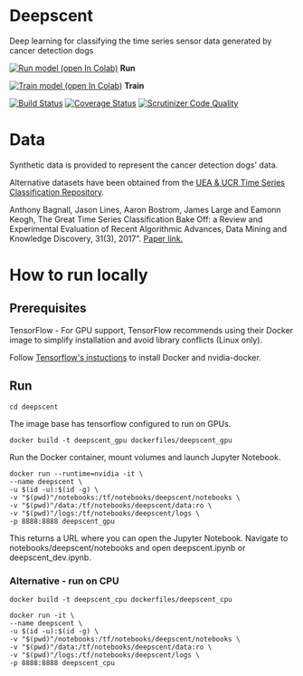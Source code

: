 # Deepscent
Deep learning for classifying the time series sensor data generated by cancer detection dogs

[![Run model (open In Colab)](https://colab.research.google.com/assets/colab-badge.svg)](https://colab.research.google.com/github/Withington/deepscent/blob/master/notebooks/deepscent.ipynb) **Run**

[![Train model (open In Colab)](https://colab.research.google.com/assets/colab-badge.svg)](https://colab.research.google.com/github/Withington/deepscent/blob/master/notebooks/deepscent_dev.ipynb) **Train**

[![Build Status](https://travis-ci.com/Withington/deepscent.svg?branch=master)](https://travis-ci.com/Withington/deepscent)
[![Coverage Status](https://coveralls.io/repos/github/Withington/deepscent/badge.svg?branch=master)](https://coveralls.io/github/Withington/deepscent?branch=master)
[![Scrutinizer Code Quality](https://scrutinizer-ci.com/g/Withington/deepscent/badges/quality-score.png?b=master)](https://scrutinizer-ci.com/g/Withington/deepscent/?branch=master)

# Data
Synthetic data is provided to represent the cancer detection dogs' data.

Alternative datasets have been obtained from the [UEA & UCR Time Series 
Classification Repository](http://www.timeseriesclassification.com 
"timeseriesclassification.com").

 Anthony Bagnall, Jason Lines, Aaron Bostrom, James Large and Eamonn 
 Keogh, The Great Time Series Classification Bake Off: a Review and 
 Experimental Evaluation of Recent Algorithmic Advances, Data Mining 
 and Knowledge Discovery, 31(3), 2017". [Paper link.](https://link.springer.com/article/10.1007/s10618-016-0483-9 
 "Bagnall et al. (2017)")
 

# How to run locally
## Prerequisites
TensorFlow - For GPU support, TensorFlow recommends using their Docker 
image to simplify installation and avoid library conflicts (Linux only).

Follow [Tensorflow's instuctions](https://www.tensorflow.org/install/gpu "TensorFlow Docker")
 to install Docker and nvidia-docker.

## Run
```
cd deepscent
```

The image base has tensorflow configured to run on GPUs.

```
docker build -t deepscent_gpu dockerfiles/deepscent_gpu
```

Run the Docker container, mount volumes and launch Jupyter Notebook.
```
docker run --runtime=nvidia -it \
--name deepscent \
-u $(id -u):$(id -g) \
-v "$(pwd)"/notebooks:/tf/notebooks/deepscent/notebooks \
-v "$(pwd)"/data:/tf/notebooks/deepscent/data:ro \
-v "$(pwd)"/logs:/tf/notebooks/deepscent/logs \
-p 8888:8888 deepscent_gpu
```
This returns a URL where you can open the Jupyter Notebook. Navigate 
to notebooks/deepscent/notebooks and open deepscent.ipynb or 
deepscent_dev.ipynb.

### Alternative - run on CPU

```
docker build -t deepscent_cpu dockerfiles/deepscent_cpu
```

```
docker run -it \
--name deepscent \
-u $(id -u):$(id -g) \
-v "$(pwd)"/notebooks:/tf/notebooks/deepscent/notebooks \
-v "$(pwd)"/data:/tf/notebooks/deepscent/data:ro \
-v "$(pwd)"/logs:/tf/notebooks/deepscent/logs \
-p 8888:8888 deepscent_cpu
```

